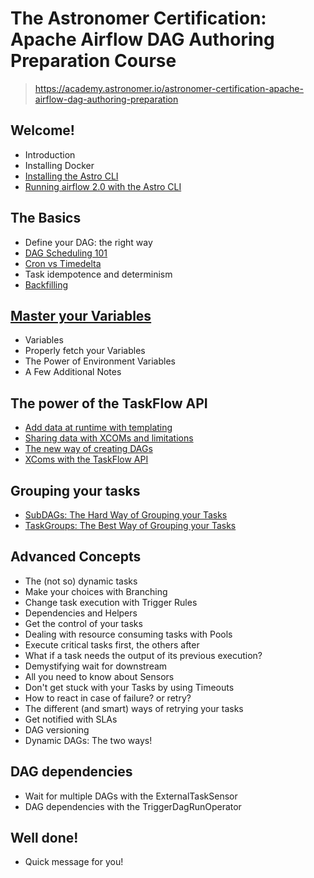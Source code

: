# The Astronomer Certification: Apache Airflow DAG Authoring Preparation Course
> https://academy.astronomer.io/astronomer-certification-apache-airflow-dag-authoring-preparation

## Welcome!
  - Introduction
  - Installing Docker
  - [Installing the Astro CLI](01_03_installing_the_astro_cli.md)    
  - [Running airflow 2.0 with the Astro CLI](01_04_running_airflow.md)

## The Basics
  - Define your DAG: the right way
  - [DAG Scheduling 101](02_02_dag_scheduling.md)
  - [Cron vs Timedelta](02_03_cron_vs_timedelta.md)
  - Task idempotence and determinism
  - [Backfilling](02_05_backfilling.md)

## [Master your Variables](astro/dags/dag_03_master_your_variables.py)
  - Variables
  - Properly fetch your Variables
  - The Power of Environment Variables
  - A Few Additional Notes

## The power of the TaskFlow API
  - [Add data at runtime with templating](astro/dags/dag_04_01_add_data_at_runtime_with_templating.py)
  - [Sharing data with XCOMs and limitations](astro/dags/dag_04_02_sharing_data_with_xcoms.py)
  - [The new way of creating DAGs](astro/dags/dag_04_03_new_way_of_creating_dags.py)
  - [XComs with the TaskFlow API](astro/dags/dag_04_04_xcoms_with_the_taskflow_api.py)

## Grouping your tasks
  - [SubDAGs: The Hard Way of Grouping your Tasks](astro/dags/dag_05_01_subdags.py)
  - [TaskGroups: The Best Way of Grouping your Tasks](astro/dags/dag_05_02_taskgroups.py)

## Advanced Concepts
  - The (not so) dynamic tasks
  - Make your choices with Branching
  - Change task execution with Trigger Rules
  - Dependencies and Helpers
  - Get the control of your tasks
  - Dealing with resource consuming tasks with Pools
  - Execute critical tasks first, the others after
  - What if a task needs the output of its previous execution?
  - Demystifying wait for downstream
  - All you need to know about Sensors
  - Don't get stuck with your Tasks by using Timeouts
  - How to react in case of failure? or retry?
  - The different (and smart) ways of retrying your tasks
  - Get notified with SLAs
  - DAG versioning
  - Dynamic DAGs: The two ways!

## DAG dependencies
  - Wait for multiple DAGs with the ExternalTaskSensor
  - DAG dependencies with the TriggerDagRunOperator

## Well done!
  - Quick message for you!
